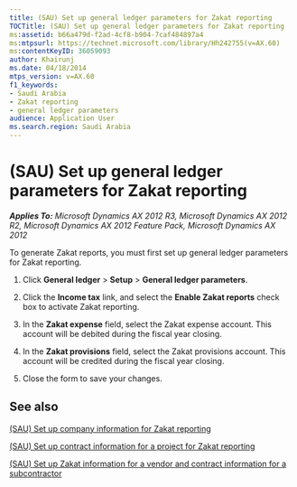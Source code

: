 ```yaml
---
title: (SAU) Set up general ledger parameters for Zakat reporting
TOCTitle: (SAU) Set up general ledger parameters for Zakat reporting
ms:assetid: b66a479d-f2ad-4cf8-b904-7caf484897a4
ms:mtpsurl: https://technet.microsoft.com/library/Hh242755(v=AX.60)
ms:contentKeyID: 36059093
author: Khairunj
ms.date: 04/18/2014
mtps_version: v=AX.60
f1_keywords:
- Saudi Arabia
- Zakat reporting
- general ledger parameters
audience: Application User
ms.search.region: Saudi Arabia
---
```


# (SAU) Set up general ledger parameters for Zakat reporting 


_**Applies To:** Microsoft Dynamics AX 2012 R3, Microsoft Dynamics AX 2012 R2, Microsoft Dynamics AX 2012 Feature Pack, Microsoft Dynamics AX 2012_

To generate Zakat reports, you must first set up general ledger parameters for Zakat reporting.

1.  Click **General ledger** \> **Setup** \> **General ledger parameters**.

2.  Click the **Income tax** link, and select the **Enable Zakat reports** check box to activate Zakat reporting.

3.  In the **Zakat expense** field, select the Zakat expense account. This account will be debited during the fiscal year closing.

4.  In the **Zakat provisions** field, select the Zakat provisions account. This account will be credited during the fiscal year closing.

5.  Close the form to save your changes.

## See also

[(SAU) Set up company information for Zakat reporting](sau-set-up-company-information-for-zakat-reporting.md)

[(SAU) Set up contract information for a project for Zakat reporting](sau-set-up-contract-information-for-a-project-for-zakat-reporting.md)

[(SAU) Set up Zakat information for a vendor and contract information for a subcontractor](sau-set-up-zakat-information-for-a-vendor-and-contract-information-for-a-subcontractor.md)

  


